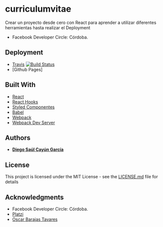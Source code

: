 # curriculumvitae
  Crear un proyecto desde cero con React para aprender a utilizar diferentes herramientas hasta realizar el Deployment
 - Facebook Developer Circle: Córdoba.
 
## Deployment
 * [Travis](https://travis-ci.org/) [![Build Status](https://travis-ci.org/CayunDiego/curriculumvitae.svg?branch=develop)](https://travis-ci.org/CayunDiego/curriculumvitae)
 * [Github Pages]
  

## Built With

* [React](https://es.reactjs.org/)
* [React Hooks](https://reactjs.org/docs/hooks-intro.html)
* [Styled Componentes](https://styled-components.com/) 
* [Babel](https://babeljs.io/docs/en/config-files)
* [Webpack](https://webpack.js.org/configuration)
* [Webpack Dev Server](https://webpack.js.org/configuration/dev-server/)


## Authors

* [**Diego Saúl Cayún García**](https://www.linkedin.com/in/diego-saul-cayun-garcia/) 


## License

This project is licensed under the MIT License - see the [LICENSE.md](LICENSE.md) file for details

## Acknowledgments

* Facebook Developer Circle: Córdoba.
* [Platzi](https://platzi.com/)
* [Oscar Barajas Tavares](https://www.linkedin.com/in/oscarbarajas/)
